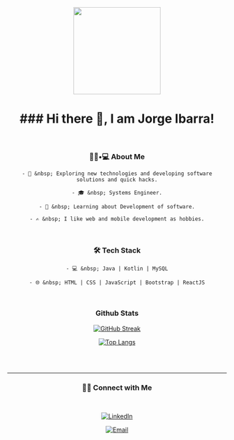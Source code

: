 <div id="header" align="center">
    <img src="https://media.giphy.com/media/Ws6T5PN7wHv3cY8xy8/giphy.gif" width="200" />
    <h1>### Hi there 👋, I am Jorge Ibarra!</h1>
</div>
<br>
<div id="about" align="center">
    <h3> 👨🏻•💻 About Me </h3>



    - 🤔 &nbsp; Exploring new technologies and developing software solutions and quick hacks.

    - 🎓 &nbsp; Systems Engineer.

    - 🌱 &nbsp; Learning about Development of software.

    - ✍️ &nbsp; I like web and mobile development as hobbies.
</div>
<br>
<div id="tech" align="center">
    <h3>🛠 Tech Stack</h3>


    - 💻 &nbsp; Java | Kotlin | MySQL

    - 🌐 &nbsp; HTML | CSS | JavaScript | Bootstrap | ReactJS
</div>
<br>
<div id="stats" align="center">

### Github Stats

[![GitHub Streak](http://github-readme-streak-stats.herokuapp.com?user=jorgeibarra87&theme=highcontrast)](https://git.io/streak-stats)

[![Top Langs](https://github-readme-stats.vercel.app/api/top-langs/?username=jorgeibarra87&langs_count=8)](https://github.com/anuraghazra/github-readme-stats)

<br><br>
</div>


<hr>

<div id="conect" align="center">

<h3> 🤝🏻 Connect with Me </h3>

<br>

<a href="https://www.linkedin.com/in/jorgeibarralinked/"><img alt="LinkedIn" src="https://img.shields.io/badge/LinkedIn-jorgeibarra87%20-blue?style=flat-square&logo=linkedin"></a>


<a href="mailto:jorgeibarra87@gmail.com"><img alt="Email" src="https://img.shields.io/badge/Email-jorgeibarra87@gmail.com-blue?style=flat-square&logo=gmail"></a>

</p>
</div>
